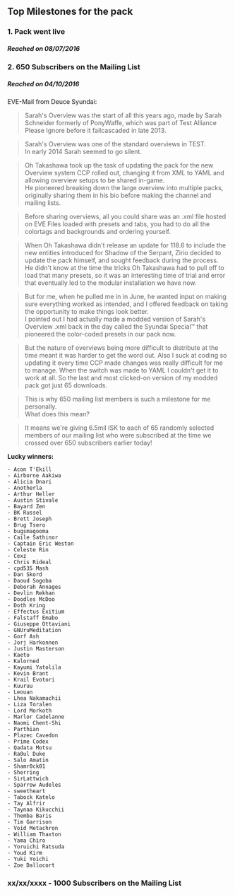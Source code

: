 ## Top Milestones for the pack

### 1. Pack went live
##### Reached on 08/07/2016

### 2. 650 Subscribers on the Mailing List
##### Reached on 04/10/2016

EVE-Mail from Deuce Syundai:  
  
>Sarah's Overview was the start of all this years ago, made by Sarah Schneider formerly of PonyWaffe, which was part of Test Alliance Please Ignore before it failcascaded in late 2013.  
  
>Sarah's Overview was one of the standard overviews in TEST.  
In early 2014 Sarah seemed to go silent.  
  
>Oh Takashawa took up the task of updating the pack for the new Overview system CCP rolled out, changing it from XML to YAML and allowing overview setups to be shared in-game.  
He pioneered breaking down the large overview into multiple packs, originally sharing them in his bio before making the channel and mailing lists.  
  
>Before sharing overviews, all you could share was an .xml file hosted on EVE Files loaded with presets and tabs, you had to do all the colortags and backgrounds and ordering yourself.  
  
>When Oh Takashawa didn't release an update for 118.6 to include the new entities introduced for Shadow of the Serpant, Zirio decided to update the pack himself, and sought feedback during the process.  
He didn't know at the time the tricks Oh Takashawa had to pull off to load that many presets, so it was an interesting time of trial and error that eventually led to the modular installation we have now.  
  
>But for me, when he pulled me in in June, he wanted input on making sure everything worked as intended, and I offered feedback on taking the opportunity to make things look better.  
I pointed out I had actually made a modded version of Sarah's Overview .xml back in the day called the Syundai Special™ that pioneered the color-coded presets in our pack now.  
  
>But the nature of overviews being more difficult to distribute at the time meant it was harder to get the word out. Also I suck at coding so updating it every time CCP made changes was really difficult for me to manage. When the switch was made to YAML I couldn't get it to work at all. So the last and most clicked-on version of my modded pack got just 65 downloads.  
  
>This is why 650 mailing list members is such a milestone for me personally.  
What does this mean?  
  
>It means we're giving 6.5mil ISK to each of 65 randomly selected members of our mailing list who were subscribed at the time we crossed over 650 subscribers earlier today!  
  
**Lucky winners:**

    - Acon T'Ekill
    - Airborne Aakiwa
    - Alicia Dnari
    - Anotherla
    - Arthur Heller
    - Austin Stivale
    - Bayard Zen
    - BK Russel
    - Brett Joseph
    - Brug Tsero
    - bugsmagooma
    - Caile Sathinor
    - Captain Eric Weston
    - Celeste Rin
    - Cexz
    - Chris Rideal
    - cpd535 Mash
    - Dan Skord
    - Daoud Sogoba
    - Deborah Annages
    - Devlin Rekhan
    - Doodles McDoo
    - Doth Kring
    - Effectus Exitium
    - Falstaff Emabo
    - Giuseppe Ottaviani
    - GNUruMeditation
    - Gorf Ash
    - Jorj Harkonnen
    - Justin Masterson
    - Kaeto
    - Kalorned
    - Kayumi Yatolila
    - Kevin Brant
    - Krail Evotori
    - Kuuruu
    - Leouan
    - Lhea Nakamachii
    - Liza Toralen
    - Lord Morkoth
    - Marlor Cadelanne
    - Naomi Chent-Shi
    - Parthian
    - Plazec Cavedon
    - Prime Codex
    - Qadata Motsu
    - Ra0ul Duke
    - Salo Amatin
    - Shamr0ck01
    - Sherring
    - SirLattwich
    - Sparrow Audeles
    - sweetheart
    - Tabock Katelo
    - Tay Alfrir
    - Taynaa Kikucchii
    - Themba Baris
    - Tim Garrison
    - Void Metachron
    - William Thaxton
    - Yama Chiro
    - Yoruichi Ratsuda
    - Youd Kirm
    - Yuki Yoichi
    - Zoe Dallocort
    
### xx/xx/xxxx - 1000 Subscribers on the Mailing List